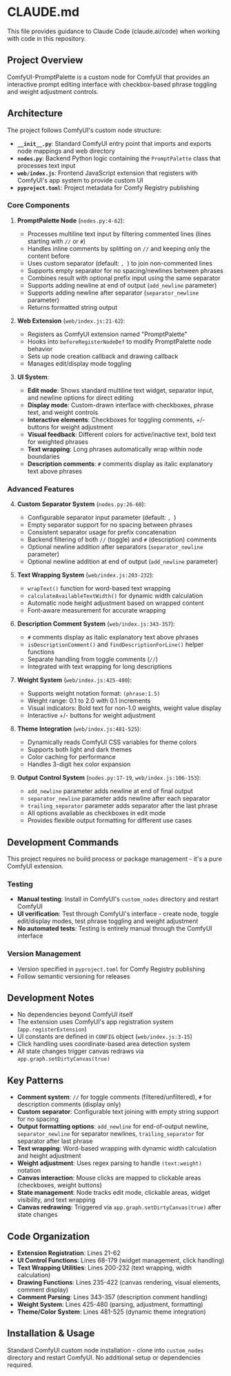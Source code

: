 # CLAUDE.md

This file provides guidance to Claude Code (claude.ai/code) when working with code in this repository.

## Project Overview

ComfyUI-PromptPalette is a custom node for ComfyUI that provides an interactive prompt editing interface with checkbox-based phrase toggling and weight adjustment controls.

## Architecture

The project follows ComfyUI's custom node structure:

- **`__init__.py`**: Standard ComfyUI entry point that imports and exports node mappings and web directory
- **`nodes.py`**: Backend Python logic containing the `PromptPalette` class that processes text input
- **`web/index.js`**: Frontend JavaScript extension that registers with ComfyUI's app system to provide custom UI
- **`pyproject.toml`**: Project metadata for Comfy Registry publishing

### Core Components

1. **PromptPalette Node** (`nodes.py:4-62`):
   - Processes multiline text input by filtering commented lines (lines starting with `//` or `#`)
   - Handles inline comments by splitting on `//` and keeping only the content before
   - Uses custom separator (default: `, `) to join non-commented lines
   - Supports empty separator for no spacing/newlines between phrases
   - Combines result with optional prefix input using the same separator
   - Supports adding newline at end of output (`add_newline` parameter)
   - Supports adding newline after separator (`separator_newline` parameter)
   - Returns formatted string output

2. **Web Extension** (`web/index.js:21-62`):
   - Registers as ComfyUI extension named "PromptPalette"
   - Hooks into `beforeRegisterNodeDef` to modify PromptPalette node behavior
   - Sets up node creation callback and drawing callback
   - Manages edit/display mode toggling

3. **UI System**:
   - **Edit mode**: Shows standard multiline text widget, separator input, and newline options for direct editing
   - **Display mode**: Custom-drawn interface with checkboxes, phrase text, and weight controls
   - **Interactive elements**: Checkboxes for toggling comments, +/- buttons for weight adjustment
   - **Visual feedback**: Different colors for active/inactive text, bold text for weighted phrases
   - **Text wrapping**: Long phrases automatically wrap within node boundaries
   - **Description comments**: `#` comments display as italic explanatory text above phrases

### Advanced Features

4. **Custom Separator System** (`nodes.py:26-60`):
   - Configurable separator input parameter (default: `, `)
   - Empty separator support for no spacing between phrases
   - Consistent separator usage for prefix concatenation
   - Backend filtering of both `//` (toggle) and `#` (description) comments
   - Optional newline addition after separators (`separator_newline` parameter)
   - Optional newline addition at end of output (`add_newline` parameter)

5. **Text Wrapping System** (`web/index.js:203-232`):
   - `wrapText()` function for word-based text wrapping
   - `calculateAvailableTextWidth()` for dynamic width calculation
   - Automatic node height adjustment based on wrapped content
   - Font-aware measurement for accurate wrapping

6. **Description Comment System** (`web/index.js:343-357`):
   - `#` comments display as italic explanatory text above phrases
   - `isDescriptionComment()` and `findDescriptionForLine()` helper functions
   - Separate handling from toggle comments (`//`)
   - Integrated with text wrapping for long descriptions

7. **Weight System** (`web/index.js:425-480`):
   - Supports weight notation format: `(phrase:1.5)` 
   - Weight range: 0.1 to 2.0 with 0.1 increments
   - Visual indicators: Bold text for non-1.0 weights, weight value display
   - Interactive +/- buttons for weight adjustment

8. **Theme Integration** (`web/index.js:481-525`):
   - Dynamically reads ComfyUI CSS variables for theme colors
   - Supports both light and dark themes
   - Color caching for performance
   - Handles 3-digit hex color expansion

9. **Output Control System** (`nodes.py:17-19`, `web/index.js:106-153`):
   - `add_newline` parameter adds newline at end of final output
   - `separator_newline` parameter adds newline after each separator
   - `trailing_separator` parameter adds separator after the last phrase
   - All options available as checkboxes in edit mode
   - Provides flexible output formatting for different use cases

## Development Commands

This project requires no build process or package management - it's a pure ComfyUI extension.

### Testing
- **Manual testing**: Install in ComfyUI's `custom_nodes` directory and restart ComfyUI
- **UI verification**: Test through ComfyUI's interface - create node, toggle edit/display modes, test phrase toggling and weight adjustment
- **No automated tests**: Testing is entirely manual through the ComfyUI interface

### Version Management
- Version specified in `pyproject.toml` for Comfy Registry publishing
- Follow semantic versioning for releases

## Development Notes

- No dependencies beyond ComfyUI itself
- The extension uses ComfyUI's app registration system (`app.registerExtension`)
- UI constants are defined in `CONFIG` object (`web/index.js:3-15`)
- Click handling uses coordinate-based area detection system
- All state changes trigger canvas redraws via `app.graph.setDirtyCanvas(true)`

## Key Patterns

- **Comment system**: `//` for toggle comments (filtered/unfiltered), `#` for description comments (display only)
- **Custom separator**: Configurable text joining with empty string support for no spacing
- **Output formatting options**: `add_newline` for end-of-output newline, `separator_newline` for separator newlines, `trailing_separator` for separator after last phrase
- **Text wrapping**: Word-based wrapping with dynamic width calculation and height adjustment
- **Weight adjustment**: Uses regex parsing to handle `(text:weight)` notation
- **Canvas interaction**: Mouse clicks are mapped to clickable areas (checkboxes, weight buttons)
- **State management**: Node tracks edit mode, clickable areas, widget visibility, and text wrapping
- **Canvas redrawing**: Triggered via `app.graph.setDirtyCanvas(true)` after state changes

## Code Organization

- **Extension Registration**: Lines 21-62
- **UI Control Functions**: Lines 68-179 (widget management, click handling)
- **Text Wrapping Utilities**: Lines 200-232 (text wrapping, width calculation)
- **Drawing Functions**: Lines 235-422 (canvas rendering, visual elements, comment display)
- **Comment Parsing**: Lines 343-357 (description comment handling)
- **Weight System**: Lines 425-480 (parsing, adjustment, formatting)
- **Theme/Color System**: Lines 481-525 (dynamic theme integration)

## Installation & Usage

Standard ComfyUI custom node installation - clone into `custom_nodes` directory and restart ComfyUI. No additional setup or dependencies required.